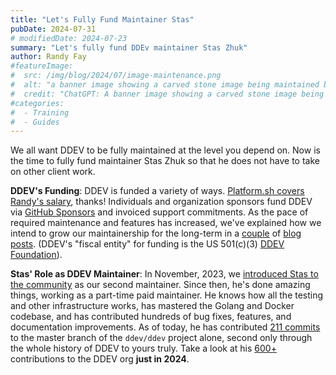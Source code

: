```yaml
---
title: "Let's Fully Fund Maintainer Stas"
pubDate: 2024-07-31
# modifiedDate: 2024-07-23
summary: "Let's fully fund DDEv maintainer Stas Zhuk"
author: Randy Fay
#featureImage:
#  src: /img/blog/2024/07/image-maintenance.png
#  alt: "a banner image showing a carved stone image being maintained by a number of workmen"
#  credit: "ChatGPT: A banner image showing a carved stone image being maintained by a number of workmen"
#categories:
#  - Training
#  - Guides
---
```


We all want DDEV to be fully maintained at the level you depend on. Now is the time to fully fund maintainer Stas Zhuk so that he does not have to take on other client work. 

**DDEV's Funding**: DDEV is funded a variety of ways. [Platform.sh covers Randy's salary](platform-sh-becomes-a-lead-sponsor-of-ddev.md), thanks! Individuals and organization sponsors fund DDEV via [GitHub Sponsors](https://github.com/sponsors/ddev) and invoiced support commitments. As the pace of required maintenance and features has increased, we've explained how we intend to grow our maintainership for the long-term in a [couple](recruiting-maintainers.md) of [blog posts](expanding-ddev-maintainer-team.md). (DDEV's "fiscal entity" for funding is the US 501(c)(3) [DDEV Foundation](/foundation)).

**Stas' Role as DDEV Maintainer**: In November, 2023, we [introduced Stas to the community](introducing-maintainer-stas.md) as our second maintainer. Since then, he's done amazing things, working as a part-time paid maintainer. He knows how all the testing and other infrastructure works, has mastered the Golang and Docker codebase, and has contributed hundreds of bug fixes, features, and documentation improvements. As of today, he has contributed [211 commits](https://github.com/ddev/ddev/graphs/contributors) to the master branch of the `ddev/ddev` project alone, second only through the whole history of DDEV to yours truly. Take a look at his [600+](https://github.com/stasadev?tab=overview&from=2024-07-01&to=2024-07-31&org=ddev) contributions to the DDEV org **just in 2024**. 



